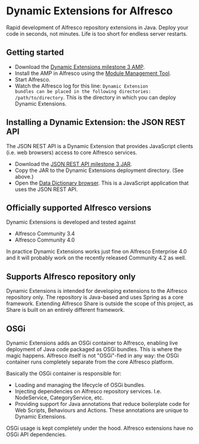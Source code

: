 Dynamic Extensions for Alfresco
===============================

Rapid development of Alfresco repository extensions in Java. Deploy your code in seconds, not minutes. Life is too short for endless server restarts.

Getting started
---------------

* Download the <a href="https://github.com/downloads/lfridael/dynamic-extensions-for-alfresco/nl.runnable.alfresco.dynamicextensions-1.0.0.M3-SNAPSHOT.amp">Dynamic Extensions milestone 3 AMP</a>.
* Install the AMP in Alfresco using the <a href="https://wiki.alfresco.com/wiki/Module_Management_Tool">Module Management Tool</a>.
* Start Alfresco.
* Watch the Alfresco log for this line:
  <code>Dynamic Extension bundles can be placed in the following directories: /path/to/directory</code>.
  This is the directory in which you can deploy Dynamic Extensions.

Installing a Dynamic Extension: the JSON REST API
--------------------------------------------------

The JSON REST API is a Dynamic Extension that provides JavaScript clients (i.e. web browsers) access to core Alfresco services.

* Download the <a href="https://github.com/downloads/lfridael/dynamic-extensions-for-alfresco/json-rest-api-1.0.0.M3-SNAPSHOT.jar">JSON REST API milestone 3 JAR</a>.
* Copy the JAR to the Dynamic Extensions deployment directory. (See above.)
* Open the <a href="http://localhost:8080/alfresco/service/dynamic-extensions#/dictionary/models">Data Dictionary browser</a>. This is a JavaScript application that uses the JSON REST API.

Officially supported Alfresco versions
--------------------------------------

Dynamic Extensions is developed and tested against

* Alfresco Community 3.4
* Alfresco Community 4.0

In practice Dynamic Extensions works just fine on Alfresco Enterprise 4.0 and it will probably work on the recently released Community 4.2 as well.

Supports Alfresco repository only
---------------------------------

Dynamic Extensions is intended for developing extensions to the Alfresco repository only. The repository is Java-based and uses Spring as a core framework.  Extending Alfresco Share is outside the scope of this project, as Share is built on an entirely different framework.

OSGi
----

Dynamic Extensions adds an OSGi container to Alfresco, enabling live deployment of Java code packaged as OSGi bundles. This is where the magic happens. Alfresco itself is not "OSGi"-fied in any way: the OSGi container runs completely separate from the core Alfresco platform.

Basically the OSGi container is responsible for:

* Loading and managing the lifecycle of OSGi bundles.
* Injecting dependencies on Alfresco repository services. I.e. NodeService, CategoryService, etc.
* Providing support for Java annotations that reduce boilerplate code for Web Scripts, Behaviours and Actions. These annotations are unique to Dynamic Extensions.

OSGi usage is kept completely under the hood. Alfresco extensions have no OSGi API dependencies.